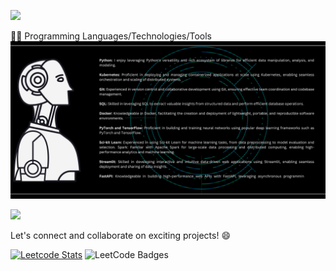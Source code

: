 ![](https://readme-typing-svg.demolab.com/?font=Fira+Code&size=18&duration=2000&pause=150&color=076776FF&multiline=true&width=500&height=80&lines=Lim+Jun+Guang+Justin;Data+Science;Chartered+AI+Engineer)

👨‍💻 Programming Languages/Technologies/Tools
![stack](tstack.png)

![](http://github-profile-summary-cards.vercel.app/api/cards/profile-details?username=Justinljg&theme=gotham)

Let's connect and collaborate on exciting projects! 😄

[![Leetcode Stats](https://leetcard.jacoblin.cool/AndrewNgMyIdol?theme=dark)](https://leetcard.jacoblin.cool/AndrewNgMyIdol?theme=dark)
<img src="https://leetcode-badge-showcase.vercel.app/api?username=AndrewNgMyIdol&theme=dark" alt="LeetCode Badges"/> 
